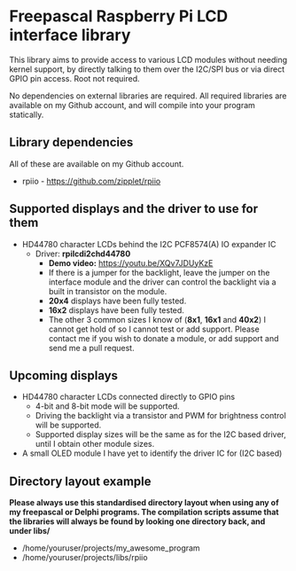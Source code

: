 # Freepascal Raspberry Pi LCD interface library

This library aims to provide access to various LCD modules without needing kernel support, by directly talking to them over the I2C/SPI bus or via direct GPIO pin access. Root not required.

No dependencies on external libraries are required. All required libraries are available on my Github account, and will compile into your program statically.

## Library dependencies

All of these are available on my Github account.

* rpiio - https://github.com/zipplet/rpiio

## Supported displays and the driver to use for them

* HD44780 character LCDs behind the I2C PCF8574(A) IO expander IC
  * Driver:  __rpilcdi2chd44780__
    * __Demo video:__ https://youtu.be/XQv7JDUyKzE
    * If there is a jumper for the backlight, leave the jumper on the interface module and the driver can control the backlight via a built in transistor on the module.
    * __20x4__ displays have been fully tested.
    * __16x2__ displays have been fully tested.
    * The other 3 common sizes I know of (__8x1__, __16x1__ and __40x2__) I cannot get hold of so I cannot test or add support. Please contact me if you wish to donate a module, or add support and send me a pull request.

## Upcoming displays

* HD44780 character LCDs connected directly to GPIO pins
  * 4-bit and 8-bit mode will be supported.
  * Driving the backlight via a transistor and PWM for brightness control will be supported.
  * Supported display sizes will be the same as for the I2C based driver, until I obtain other module sizes.
* A small OLED module I have yet to identify the driver IC for (I2C based)

## Directory layout example

**Please always use this standardised directory layout when using any of my freepascal or Delphi programs. The compilation scripts assume that the libraries will always be found by looking one directory back, and under libs/<name>**

* /home/youruser/projects/my_awesome_program
* /home/youruser/projects/libs/rpiio

